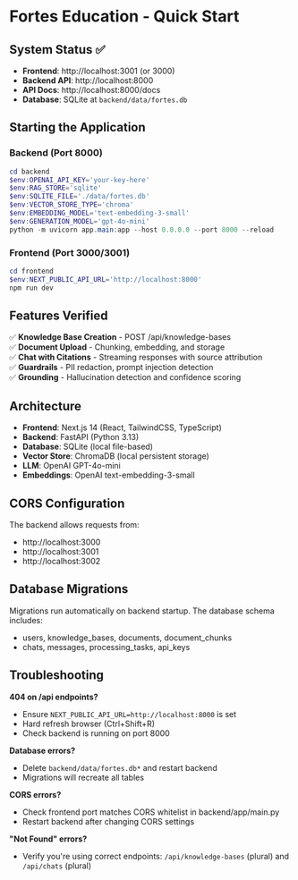 # Fortes Education - Quick Start

## System Status ✅

- **Frontend**: http://localhost:3001 (or 3000)
- **Backend API**: http://localhost:8000
- **API Docs**: http://localhost:8000/docs
- **Database**: SQLite at `backend/data/fortes.db`

## Starting the Application

### Backend (Port 8000)
```powershell
cd backend
$env:OPENAI_API_KEY='your-key-here'
$env:RAG_STORE='sqlite'
$env:SQLITE_FILE='./data/fortes.db'
$env:VECTOR_STORE_TYPE='chroma'
$env:EMBEDDING_MODEL='text-embedding-3-small'
$env:GENERATION_MODEL='gpt-4o-mini'
python -m uvicorn app.main:app --host 0.0.0.0 --port 8000 --reload
```

### Frontend (Port 3000/3001)
```powershell
cd frontend
$env:NEXT_PUBLIC_API_URL='http://localhost:8000'
npm run dev
```

## Features Verified

✅ **Knowledge Base Creation** - POST /api/knowledge-bases  
✅ **Document Upload** - Chunking, embedding, and storage  
✅ **Chat with Citations** - Streaming responses with source attribution  
✅ **Guardrails** - PII redaction, prompt injection detection  
✅ **Grounding** - Hallucination detection and confidence scoring  

## Architecture

- **Frontend**: Next.js 14 (React, TailwindCSS, TypeScript)
- **Backend**: FastAPI (Python 3.13)
- **Database**: SQLite (local file-based)
- **Vector Store**: ChromaDB (local persistent storage)
- **LLM**: OpenAI GPT-4o-mini
- **Embeddings**: OpenAI text-embedding-3-small

## CORS Configuration

The backend allows requests from:
- http://localhost:3000
- http://localhost:3001  
- http://localhost:3002

## Database Migrations

Migrations run automatically on backend startup. The database schema includes:
- users, knowledge_bases, documents, document_chunks
- chats, messages, processing_tasks, api_keys

## Troubleshooting

**404 on /api endpoints?**
- Ensure `NEXT_PUBLIC_API_URL=http://localhost:8000` is set
- Hard refresh browser (Ctrl+Shift+R)
- Check backend is running on port 8000

**Database errors?**
- Delete `backend/data/fortes.db*` and restart backend
- Migrations will recreate all tables

**CORS errors?**
- Check frontend port matches CORS whitelist in backend/app/main.py
- Restart backend after changing CORS settings

**"Not Found" errors?**
- Verify you're using correct endpoints: `/api/knowledge-bases` (plural) and `/api/chats` (plural)

